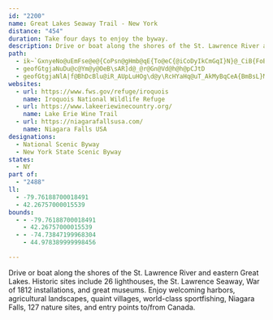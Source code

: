 ```yaml
---
id: "2200"
name: Great Lakes Seaway Trail - New York
distance: "454"
duration: Take four days to enjoy the byway.
description: Drive or boat along the shores of the St. Lawrence River and eastern Great Lakes. Historic sites include 26 lighthouses, the St. Lawrence Seaway, War of 1812 installations, and great museums. Enjoy welcoming harbors, agricultural landscapes, quaint villages, world-class sportfishing, Niagara Falls, 127 nature sites, and entry points to/from Canada.
path:
  - ik~`GxnyeNo@uEmFse@e@{CoPsn@gHmb@qE{To@eC{@iCoDyIkCmGqI}N}@_CiB{FoBuHqDgXoB}KmEcPgIgYcQ}q@_Lya@yGwUy@sD}Fah@gCmP}EoQsU}t@wCyIeVuh@aXg{@cCcFeMiUaCsGeJm[q@}AsGaKgO_WiAqDsCoMmAsEmCwHcSye@sVmk@yAeEmBgHySkc@iDmG{E{Hsl@sw@qCeF}IqScA_D[qBeLegAUyAmAuFa\maAkZc`AuPsa@wH{RkpAqhDoAkCsJePwB_D}CuDoIyHmKmF{A_BqAsBos@i}Ak_@qv@g[uq@cEgIwAmEwC{OqAuD}@qAyGmHy@gAy@{A_K{XkOgd@oAeEs@mDs@uJWwAmAgEcByDw@{A}HgNoCiGcFsM}@eBwYic@kKgP{@aBc@eAgAgE[wCK{BMoUD{LEgCk@sEgAaE_AmB{L{QiCkCiBcAwBu@}BSoS?_CM}DeAaEmBoByAwBuBiAwAiFgI}CsCw`Aun@oIgGsA_BiA{Am}@i{AsVeb@mAgCu@mCYcBmCkS_@aFIwBDyd@A}NIqCo@gFc@aBcAmC{AsCaEuFiAcAeAy@kC_AeC[yUIcBGsCs@cDaBcQuNiE_EiB_DqFcOcAsA}IsHiA_BmUy_@}@sCy@{EsLgxA_Hq{@eA_KkJ_UydAqcC}FgMmHcM_AkBiCaIgBgG}BaJ}TkjAu@oCsByFiDsFgDoDwCyBkPyJyAmA_AsAo@mAam@q~AwHuSeI{U_AaDaYisA}[ycBkf@g|BeCoMeAsHuIk|Ay@{QHsBjJ{s@mMyDyFuBo@_@sCgCyAeBwAeCk@_Bi@aCi@{FeAiRI_CDeCZaD\sAlGwRb@qBTyAH_CEaEY{BcVyo@oAgCyQc[gAuB_AqC}Gm\wUkkA_CwJsB_L}FkXsAyDcDmG{V_d@yDmBoAMeCC{DjAyb@xYoAj@gBd@A|AbKzExFzC|@x@bM|QrC~FrAjA~C`EXl@Rr@JvACbSe@dEaCbM_\eGaW{@q_@w@uEAeVRgBK_CeAsGoDiAw@cTyVu@s@{GsDoA_AsAyAiCkEsBoCoLgKw@y@{AgC{@_CkEmP_CuJa@eAkAyB_@a@cAy@}WmLcy@wKsPgKoRgQy@aAaJiVwK{W_n@y}@wCgF{@{BgGsR}Jg\cJaMqA_ByFfBa@?uNsCsWsGaZuBmBWeTiKeGaSeAmEs@oDeBaQ_@uFgfAgk@_|@qe@agAwaAWm@SaAEgFOqAW{@_@}@uCsDYm@Ow@aDwWmLqt@iAmMsAiU}AcKiRw}@kQwv@eLsh@}Gs^wAaJ_@iAk@eAiAaAmBmAoD_Cui@oX[[_LwWoSed@cM}W_Mii@iQot@aAkFe@oDcCsLwEw[_@yCK{CCiZa@sDkDaE}WiXkFgJoDaF_NyVwYig@aNeWwD{Ks@yAgNiXsOcSmHuH}Uq^cXaf@gBsCcIaKiAaCSq@aAyFgAeCi@s@yRqPuFyFWm@yBwCgAgBqB{EkGoUoAyDcAsBaC{CUe@cY_[}BsBoCgBwBeAyC_A_C]wAGob@kAwE?u@PsQL_Py@e^uA{^qB{Ok@aEPsD`@mEjA{GrCwHrC[?}J`EyNxEeC`@sLt@cDx@mC`AebApb@cItDmErC_KxEaK`EsHxB{G`CgXdLmErCaK|KwGxHqEfEqLxHySdTcCpBwa@~XaBv@sBb@_AHiC?}BYyPkD_DSyAD}QlDyD?wEy@_B?wARuErBaC[aMkC@mAQw@w@a@UCi@Jk@d@S|@CfAKl@k@r@eFfF}JdJ}@`A[P}EnEiw@`t@sAxAqVvTa\pZ}p@_EwRuBkt@eFgc@uCyDsB_AyCm@gDu@}D}EoCuDqAc@Gy\eDw~AwMg~@mJqjAuKclAuLkkC}XgU`Ho@LsBSkNyCqDUyB@y]xB{ClAaF`DgMpKwDhC_c@zT{KfDqEfAgJjAcDl@gVtMkCvBsCtCwOpUcB|CyWzl@o@zB_@xCOlDDxI_@nDo@|BcIjTy@xAiAvAuIpHcBdBc@r@{@jB}BbGuJfXsH~\YrBOtBWdKk@rLo@pKc@vC{@|Cwf@z|AqHj[oAxIsA][?q@Vw@`A_DlEkBlDEd@lGxCi@ze@}Bhy@o@rRYjOO^UrEsA|N?jAR|AZ|@\j@hA|@t@RjV?xAFjA\r@`@VVp@lARl@PrAB~@?|NInAy@`HEnCDjCr@tIJ`EBtIe@dOw@pK_ApHmBtJc@`BsItXiAnEoAjIc@nDUrD]`IA~DzAnvBE`G_@rGy@zG_A~E{B|HgBpIsAhIc@rD{@tDaAjB{@p@aAd@qAT_GbCeCx@sAT}VSNdCXdTZbO\xWEtAc@`@ODUMuMoRgKaPqCsDcDsBcg@yV}CaB_@]sDp@gXnGqP~CyFrAmV~Ese@xCkACe@SkKmIgCkCiCmDkLeScXgOqFyBcAs@}BeDaNaVuAqB}CmBiRgHmBYmY}@yBBeIr@sBE_BYsBy@}EeCyCm@cC?gAJiFlAkBLsSk@kU[ePe@oAM}Ak@aAq@mAiAm@cAiCgGqI}TcBeDu@u@iBsAuH_DcG{AyAQuGqA
  - geofGtgjaNuDu@c@Ym@y@OeB\sAR]d@_@r@Gn@Vd@h@h@pCJtD
  - geofGtgjaNlA|f@BhDcBlu@iR_AUpLuHOg\d@y\RcHYaHq@uT_AkMyBqCeA{BmBsL}M}@e@yBYwARkF`BeI~CiAl@uB|BwTpXo@l@_B~@m@PyARuXdC{GZwDg@}GqA_LuDo@KcSVcFR}JlBcu@`QsCNwXo@gGw@eKsBmBKiHDqDQ}i@aDcL~BqAmMYuAo@wAsAs@k@Eai@?mCEiB[yCwByA{AiBsC_B_D}@gCw@aDyAuJgK{{@oRkfB?{G\gEbDwTnAkFTk@|@iAhCmChAcAn@e@lFuBcAgGk@sEYsDo@gKmAeZ_AuFmOkh@mE{McCoGsOy^w@cCoAcFoP}x@yBeKkG_[sH}_@mDwReJ_e@eJsf@qOcx@cAiDkBiDgFuHmCmF_AmDs@iEqCgTcYo`Cch@cgEkJ_x@UeF?mAhAiUD}DZoy@\_g@[_F}BwJ{@kB}@mAsDmDmBwAcAk@uMZwLb@cCGsA_@_FuC{AsA{@wAmBw\{RalAyEwZcDwVEgDl@i\~@ebAAmDSsCaDeYu@aI_O_fA[_Dc@cKI}GEmlAEuEOuCqBgQyBsXqDoQoBgJmHaUiBgGuRuy@c@uBYgCIqFx@cXI}Ek@yF_CoQ}@sFyAoHiAeDyJwT{@kDc@aDoOi|BmIqfAsFyx@qDee@s@uKo@aTIoFk@mM}Ok{BEaE?mq@XskBr@ymA^ebANiHpCsTTgG^apBrBgyDj@}zDHw}AXo|AqBevDsCgaHa@uFc@kCeBwHUgEOuwAKgJwBoV]qcDo@snBJwt@SaUoDoMcB{Jo@mJaGgq@e@oCcIq[m@gDwAgMQgDuAge@y@qDeF{NuKy[uDaKm@_Cu@{GKkBCkKb@wnBKyoAiGA?lIOfAUj@[`@g@V_@Ds@E_@]Yc@[_BOqBm@eX?yEFcUdAmi@Rke@dAyZBeCd@ydACmh@NkWUaf@iCsaCe@qI}AyMsCwMgCgIyC_HoBuDy\kg@kAuBqBqEuB{G}AsGcBmJqAqMa@kG[cLIuHDkLbDipBb@}MbDsn@bAcW`NqaC|Caq@ZoJ\uS?}o@b@yNz@gO~AeOdBmK`AuFpEcRnEsQ|Oad@nC{JpAsFhAyGlAcJv@oNTyPNmb@Akg@Ycc@cAaRi@cPyBuWwJ{m@gBoPe@aHYeJEcGNuG\gGd@mFn@kE~@mFhBoHvDmLbCyFbCaFrIqOvCqGxB{FrBoGbByG~@qEbAwGx@qHh@oIZiJL_OQub@Jc`A_@wOqBkc@McIAkFH{H^sL\mH~AkS~@mI~BcPfD{PfHq[pIk]bCmIxAuF~A{Jr@eJT}GdA}bAp@qXtAqZ|@{MlDmd@^uFTwGDiDXerABsDXcH`AeL\wBhAcGr@cCvKq\rA_Gx@{Fn@mKH{JIwL?_HLyGd@gH|Gsg@pHge@bBmL~AiOv@wKz@gPXsKF}EFgSKuKgBir@UuURqVNkHl@cNv@oId@gDdB{IfGcVvBsK|@aJZyE~@iVd@oGvAoMlByM|BcL~C}L|AkFtBgG`GiNlBkDdBgC~CyDdDgD|D_DhEyBfGsBbD{@hDk@pVeBhEa@dJkA`PyC|PmExT{ItO{HrQcLrF}DpIoFbG_F`DuCbFqFpFoHvHiMzNiWdGgL~C{GfG{NjK_Y~@sBxAeC|BgCbB_BdBkAlBaAbTsFhCeAbCgBlBeBfDuE~CsHhA_Fn@wE^iFBgEIuEcEyh@YmEKyD?aIZoJ^_En@iFr@qDdB{GdDuIzDmHrIwMjOiWdC_FvBsFt@_C|BoI~@gF|A}LbDiZh@yCdAaEvBwGdBuDjJaOn@yA|B{GxAoGf@}DzCsb@l@aHp@sFdBoHz@_DrBgFdAsB`H{JrC_GbHsVH_@AYxBmInEmPNoB?wBoAwQY{N]yd@dGm@EaAcAeHSsBLeBn^uxAn@gDPmBNgEVsBnSwx@vGq_@vEq[dAgK|AaDxBmC\m@~@_A~@c@b@EtAJ^LdIjD|BXf@M|@k@nByDXa@b@_@n@YrECnAa@l@q@TiADw@AeD[iK@yEZ{FhG~BtErClC`C~RtS|XdYjEfErErDbJ~D~IhDvYlK`{@eBfH[riAyB`K_@fNStFuG`M_JgAk{@]_f@c@cYBgC`@aFBwB]iEo@wEEaDHoB^yClDwSd@cE\cEd@mNb@aEtAmFtAgEr@wCNuARqCDaDSsD{@cJ_A}DaBuD_@k@eAuAs@q@yCqBaLgGicAgc@{AdAmOhM_SbKeYrOsElBuXjHoGbCcKxEaDv@mI^]I{M^gCA_D]egAad@}D_A}DW}CHcBL}WtF{JjBsCz@iAv@o@r@sLvP{ANgAs@{AcFeCcKg@sAa@s@aA]aLgAi@Ky@i@Yq@mFsPuE}QuAgJ_BoQBwGn@aM}Bea@OsHUyCYaB_@eAsBaCo@sAUwAc@cKYkAsBsCs@aBoBiDyBuFcCuEgJwUgAmDeDgVm@gIu@}FgCyQsBgLcDkUeA}Is@eH}A{S_Is}@eAsFkSi~@cDyOYqBEm@BqB~@yg@]}D_BsHYkC{LsbBcEmm@IoIDywAKeBgBqMKeCOcp@g@c~@i@mkB_@ag@KsAsCgS_@sEqEe_BGeg@a@}{@Owv@eBoKyNgt@i@cGI{m@[ejAiCuTW_@cG_d@UUYmJ?_GUaNy@uNs@{EyBoKcD}_@gBwk@o@oXa@cXJsC~@qNhAsIhBuRb@sDfDiSd@gITuKu@e]I{Lo@qa@Om@gHyKcCu@Ie@nBoZhAkRhAgEl@eAh@kBDeAGif@GqCIsAcBcM_AsJwKoz@s@kOe@sh@Zmi@JkBbHwUzHyYrPmr@rKqa@p@iBRmBpIe^hAeHhBkj@|@kO?qEdEcxAlCwQNKb@eCzMgi@xU}i@|@}CdEwTvDeWfCmNDy@JQb@}KWoRg@aOiBe{@gAk\oAsHUg@qLya@I_A_@QeNme@cBgMAaBSe@qFseA_AgVs@iG_@iSYsc@pK_@\l@t@fEv@jDd@`AxA~AzHlB`Bx@lFrEpFpDh@TxBp@zFDza@_DpI_CpJ{Cxa@uWrDuB~JyGdUiUfCgBpBg@dgDoBH{B@gEGc~@OeCaF}e@aLqb@gVkeAiYmlA}@iFcA_K{B_a@iAaf@d@sOnCyg@l@kOJyEAoIqAgp@e@qPs@o_@_C}~Ao@k^oGi|EBaDr@eH~Jed@dP_u@hAqEdBuImDgFiCsHUy@c@eFcFop@oBeWm@qz@u@wd@mAy|@g@aI{@eHy@iJUuFIwKDuJb@cQh@aG`Ggb@h@sFZeJKcNm@mi@_@eD[yA}@{Bc@a@kUqa@gB_CqEaC_D}@gFDwl@bByAIu@SyAq@m@c@iAuA}DuDcX_Z{DgK_@kBy@QuJs@sEg@{OaA}De@sAc@sDSmKVoMr@aEd@oDn@gDjAaFvBgMlEwDz@{BVy[`A}z@jD_`B`IqEFqCs@wCaBkMuN{ByCmEmHsCsFwGuJgT_Ys@w@oCyBuKiHu@w@uKqQoB}Di@gB{c@guBm@gDWyDFaFbEed@vAwXtCoSRuBJeCRcMn@iUHeXCsNi@cOB{f@CoBKaAo@aC}@_B_BgAcAYsD?mWx@cAWeAmAm@wB_DsZeDah@WwCYgB_AsCoLqTuA_Cs@w@cAs@yAs@oAYmAGk]bAqa@rBs@JcCv@kKlEmCXy@?kBY{DcAyAu@_c@ee@gB{A{@k@}By@qBYgBCkjAbEkCOaBUoBm@oB_AiAw@sBmBek@on@_C_DaZgi@og@ar@mBeDuq@gqAsBcDeAqAmBuBkE_EaBgAcCqAwGmBcTyEoKmCa`AiY_d@{NiAg@iCeB}SuRoO}MgKgKsAyBwEiLePs_@uc@yeAqHaR{J_V?OyYor@gDuIUgJKy@UkRe@{Twe@cbCQal@w@m\UkGqI_dAa@gFOgD{BicBcDip@WgIaB{lAIeBoAoLI_BuAmgA?{IViMAqIoAsz@WgHm@yGgAuFmYchAsMch@_AyGyBoSYyDu@mf@SiEU}B_AyEsOkq@o@eDe@kDc@aI]_WaBq_CgB}@gIwGyBiCgB{Ce@eAo@iBiAkEwI}`@}AmGuRii@aC{HmI_\_B}DqZai@}CuGoBkFgDcLeOgj@iS}w@yFwSyI{\iRcr@aLwb@sBkQQsF@aDb@kIFiDi@iXq@kf@y@{_@Uc[Y}Si@_Gy@gDiB{D{LuNoLmM}[k]c|@_~@}Ye[s]c]cCeBks@iVsH{BwDWei@|AkKLsFEaF[aMqBoR{BkIo@yAUcBs@{M}GcC}AmDkDaMoO}DsDqv@ao@_EsCgGaDoT_Iq\cNqVmJieAsb@yg@oTiBm@wVsE}BYgk@kEaq@qRsA[iCW_a@~@eC?wg@wDkI]eDRaBX{A`@eDvAuDtCqBxBsArBaAjBgAfCy@jCu@|Cy@dGyFdj@q@fFu@tD}A~E_BbDmBxCsA|A_CrBiDhBcDhAwC`@yWf@wC^gDbAiFxC{[jUiAr@yBx@}El@st@fDiDp@iOxF_EdAiNzBaK~@yCd@mBr@}BrAePhNoBxA}Av@cAXsD^mCKuBg@cBw@cAu@yAyAeBwCm@uAgEsNiFqNyA_Cm@k@iBgAcB_@oBC}CNo\bCaMv@uXdDed@hCyDbAqLvGiAb@iCZaNv@gARqCxAeBfBk@~@km@dcAiA~AmApAoA`AoBz@kDd@wn@~DqCd@cLfDsE~@yKf@eRd@}ARcB\cXnJmXxI}F`BmAPgL`@}CB}WiCwBIc{@CcEDsQlAaJ^aAG{A]qJcEmCu@uAGiQ?yC\un@|OoCd@}B@o`BuJug@gDgCe@_Cq@gTqJgKmDqD}@gBMqTm@g~@}BcFa@}F_AqC{@{A}@}AgAwDqDeAeAmCmDmDgGeDoHmAmDoHe\iAmDoByDwI{McDmFgCgGeRmg@{N}XgAaDyU}z@uMuq@}LelAc@oDi@qCqAsDaNqVwHuOeAaB{EgGyAyA}AcAs[qNyBq@iB[{j@_HsD{@}DkBge@qXax@qd@aFaDsDmDiAsAeA_B}MwToBcCiAaAoA_A_CkAca@}QkJoEcE}BmCgBeZeU_BsAoDsDaDgEeBwCeMiWiAcC_B}E{AwFe@qCa@yEiOskBwDk[EaA{EeEqs@op@iAs@sCmAwIcCwBUa]MeO`@yiAyDoeAsF_a@eBqWuBcBDoBXea@tG}t@~NiBTkDDkCYoDeAqDsByQtp@k_@lrA}F|ScQtp@sA~DkMv\}[d|@qk@byAuNp]k[vx@eBdE}LbRiGfKsArCu@nCsDp[}@dEaJtX{Nz^k@xBu@xDk@rEuAhQgF|l@gAxN[zQy@dR_AzLqFxc@_O~sAo@nHqAzRq@bH?~Af@lKj@dRI|F[hJCtBHdE\rFdAlKx@hRpB~[jBdUhArSvE`n@nA~Rn@rFrE`Zx@zJTpLRj`@ElCS~BWxBm@xCg@rBg@xAqAlCiBrCcBdBcChByi@|\mCrBiB~B}m@b}AoL|[cFvOcS~o@ua@pqAsObd@}@xB}Yzl@gKjR}BxEaArCiI|Y_EvOmA|De@`AgA~AmB`Boj@xZkNim@oKka@oAiF}AgMk@iKUwBWyAyAwGyAyDmIoO{IuM_KsLuFaG}B_DiKcLoXi[cj@k}@w@wAsBcF_A_DcAuEYiBo@}Fi@mOoAmd@i@mH_AyF}FyRcT_p@uKcZyEuNiNie@sB{HsFmVmA{DeBqD}B{C{}@gdAuA}AoA{BgBmEkGiWkAaEgAqCcByCkOyRcFeH}CsFcD{HcFuOgDiLoDcRcC{KiAaCwGoPaImQsHkQeDeH_D{Hc@yAkNaj@uLyg@gJe_@iRmh@}CsHeMoXcCwGe@}BmCwQo@yF{IgoAo@qKgFes@u@oCaXas@mFoOiRuf@iA}D{^elCc@gA[a@aFkFiAaBuLiRYs@sGw]kIef@eA}EgE_M}D{Me`@mlAyY_aAeGkSm@_Co@eEcCkYu@yGi@iDcGoXc@_DqKctAi@yDiA_EiBcDyAcB}AmA_}AejAiQ_N}DwDaCgEgj@anAaAgByAcCmR_XI_@mXe`@uS}ZgBuE{Puq@iBuEm@iAgiAseBaRyYyRc_@wTqa@an@iu@gIiM{@sBs@wBu@uD{AmKu@uDIKiAuGm@_C}@mDyAqEkBqEyE}IwB{CaNaOiCiDwBqDcE{IiA{CgCyI_BmIe@iDs@kHe@mHqE{iA_@uFeAeJsAwHqA_GuBuHkAkDwAsDmDsHiBaD_D_FwDuEmCmCoN}LmHcHcEmEmF{GkEcG{HeMeWmf@qI{O}DqGyFwHgc@mf@kLuKiLuIee@iZyDuBqOmKiNoLqKmLuJ{M_O}T}HcMsAeCcBsDsCyHcTiu@cE}KyC{GqEmIa^ak@mEmGsDkEgDmDgHiGqE_DyD{BmEyB}VuK}GyDys@si@cByAoDuDaEwF{BcEqCwG}GeUmEsQw@cCuGcPmBqDsA_BmAmAwCyBiKgGaIaEkLsEgIqBkGu@mDSmEE}DFiGj@cCZgFjAsC`AyBdAuEdD_DzCiC~CsBlDuApCaThi@qFtM{BfEaEdGcDrDyE`EsG`EeEfBcEpAaHjA_FZ{FBgXqBmf@cEiBWuBc@{DmA_Bo@}D}Bci@ka@mg@_^wqB__BgFmFwF_IeEoHwDuIcAwCsB{GkKee@eBgHaCiGiCgE}BsCyCkCkaAqq@cE_EiByBuCsEuBeEkBaFuBiHuv@}iDoBmHoA{DuEuKoDsGaEgG_@}@uJiLeAuBm^_c@}AwBiBsCsAiCmBmEy@eCsAqEq@}CgAmG_@sD_AkJO{CYiOOaEc@_EoAgFyAyD}AuCcC}CeAaAsRoLUCwAu@gLkHsEoB}Cm@gCUmCDyDd@sBj@kLlEoCf@mCLsAA_CSmAWoC{@qD_CiBeBcByB}AoCgN{^cCiGoBeE}Rk\cByBcG{FeB_CyAgDoEcNk@sAo`@}x@}AsDw@eCiPcp@}@kCiA_CuAiBw@w@_UwQcYuVgc@y`@kGsGsDyEud@on@sReXyTo\yVy_@{V}^mReXg`BczBkAe@_b@il@kOmVq@oAaAqCcCgI}A[iAm@y@w@iCyDiP_YqIoQiCgDmFwE}DoCsUaNs@s@{@sAuHyRsGeNMi@qBmF]uAi@{DIqAEmDNgIEyB]kCe@uAkLlJ}g@u|ADk@`EgDiOyd@OiE_AyHo@uJwD_Di@m@}MqWsByFeWiv@fCgC`BeCf@eA~AeFaSqL_EqDkAyAy@uAiAsBcCsGwZq~@}BkFgC{DcDyDkAgAwCqB}FcDcCkBkXq^kDiEwc@kl@aa@mh@}b@uk@eBuCgDeHar@yeBsBkEaGoLob@yx@kD_GcD{D_LsLi]s_@kLuLaDcCu^qSo[iR}C_C_BoBk@cAi\yw@{IaUgOy^kRef@qMc^iAgCoFoK_GiKoQqXwEyHsCkFkDoH_EyJuS}i@kN_^mRee@gj@{vAuSkf@uJ}U}Vwr@gIiTks@grB_Os`@mj@oxAaC{Gy@kC}DiPa]orAiBaG_FeK}d@e|@sBgFsAyEo@aDi@gDi@eGI{BEmJTsFRsC`@aDp@yDxFoYl@uFR_EB_DQgHk@qFmAeGiAkDyAgDy@{AcDaEeAcAkD{BsQ{ImFwDuFcF{EmF}BaD}EqI}DgJoD}KsByIy@iEcAyHe@mEe@sG]iIIgJVuqAKaGe@mHqFk_@g@_DiAoEsAqDcBaDgDkEcEaEaD{Eq@wAcBuEy@_Dm@{CuAyNoBqUoIiy@cCyYeEsc@]uGIyE?uNOsLYiFkA_Ne\qdCoNghAmFy_@iFka@eARaAAiAo@iFgIuCuD{C{CiFyDeEqB{\uNgD_BoG{DmEsDgDgD}C{DgCkDuBmDoB{Dq`AuvBgC_EyCoDsC_Cws@{_@cC{AeE_F{@{AgBaEs@}Ci@cD[yCSyCCyBLyEn@iGhAeFnAsDz[qw@dBmFv@qCdAwEx@_Fx@yGp@oKP{G?kEImGKuCs@{JoAmJsB_KmBoGqZ_y@[kAWqBAsC}By@c@[e@s@aQqe@w@yAk@y@w@s@iAm@kGkAg@Y{FoH}DwEyX}WqFaH{LqQiAqCi@sBc@{CGeB@_DX{Dx@eD|CqHd@yAr@qEJ_B?sCO{CiBmKO_C?iAD_BXkDfFoh@b@aGJ}ClBozADqNa@o^OmDOmAg@uBeOq]_OkZo@sBMyAEwBfEGlBYnDqAlAs@~AmAbBkBhA_BtAmCjBsFlIy`@rBgGzBmEp@aAvCeDtAmAbDmBrAi@|E}@nFK~WXdBIlCPnBBCeBLmF~@}Sr@wVDqGG{EyGcxAmAmUkDaf@c@{D_BoK{[}xA}CkLgLs^q@{B}AgHoBmLq@_HwC_c@_@oCq@_E_@yAwAaEyBmEmBsCoNoPuDyEmAkBcCgF}@{Cu@eDwE{^uAwFsBcF_L{QoA}BmAoCuCmImFqV
websites:
  - url: https://www.fws.gov/refuge/iroquois
    name: Iroquois National Wildlife Refuge
  - url: https://www.lakeeriewinecountry.org/
    name: Lake Erie Wine Trail
  - url: https://niagarafallsusa.com/
    name: Niagara Falls USA
designations:
  - National Scenic Byway
  - New York State Scenic Byway
states:
  - NY
part of:
  - "2488"
ll:
  - -79.76188700018491
  - 42.26757000015539
bounds:
  - - -79.76188700018491
    - 42.26757000015539
  - - -74.73847199968304
    - 44.978389999998456

---
```


Drive or boat along the shores of the St. Lawrence River and eastern Great Lakes. Historic sites include 26 lighthouses, the St. Lawrence Seaway, War of 1812 installations, and great museums. Enjoy welcoming harbors, agricultural landscapes, quaint villages, world-class sportfishing, Niagara Falls, 127 nature sites, and entry points to/from Canada.
